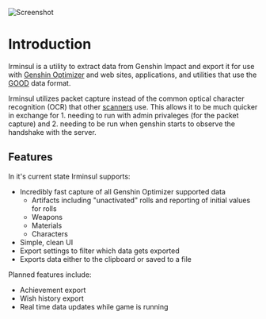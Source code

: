 ![Screenshot](images/main-window.webp)

# Introduction

Irminsul is a utility to extract data from Genshin Impact and export it for use with [Genshin Optimizer](https://frzyc.github.io/genshin-optimizer/) and web sites, applications, and utilities that use the [GOOD](https://frzyc.github.io/genshin-optimizer/#/doc) data format.

Irminsul utilizes packet capture instead of the common optical character recognition (OCR) that other [scanners](https://frzyc.github.io/genshin-optimizer/#/scanner) use. This allows it to be much quicker in exchange for 1. needing to run with admin privaleges (for the packet capture) and 2. needing to be run when genshin starts to observe the handshake with the server.

## Features

In it's current state Irminsul supports:

- Incredibly fast capture of all Genshin Optimizer supported data
  - Artifacts including "unactivated" rolls and reporting of initial values for rolls
  - Weapons
  - Materials
  - Characters
- Simple, clean UI
- Export settings to filter which data gets exported
- Exports data either to the clipboard or saved to a file

Planned features include:

- Achievement export
- Wish history export
- Real time data updates while game is running
